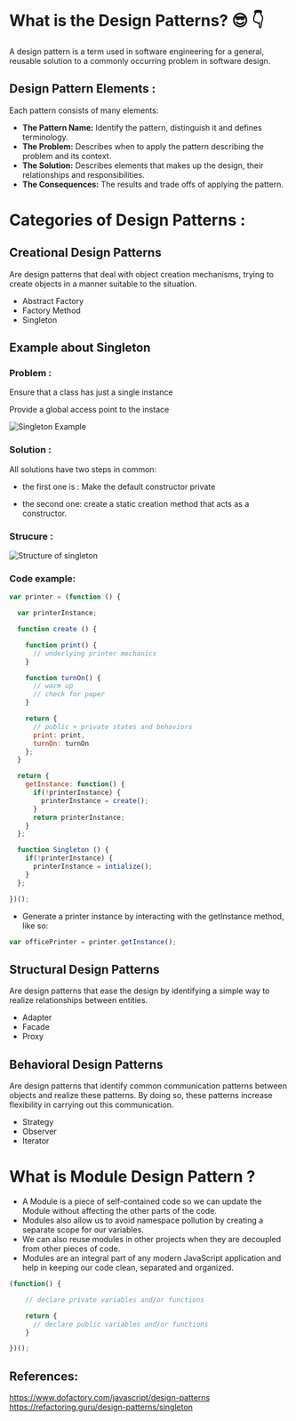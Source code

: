 # **What is the Design Patterns?** :sunglasses: :point_down:

A design pattern is a term used in software engineering for a general, reusable solution to a commonly occurring problem in software design.

## **Design Pattern Elements :**

Each pattern consists of many elements:

- **The Pattern Name:** Identify the pattern, distinguish it and defines terminology.
- **The Problem:** Describes when to apply the pattern describing the problem and its context.
- **The Solution:** Describes elements that makes up the design, their relationships and responsibilities.
- **The Consequences:** The results and trade offs of applying the pattern.

# **Categories of Design Patterns :**

## **Creational Design Patterns**

Are design patterns that deal with object creation mechanisms, trying to create objects in a manner suitable to the situation.

- Abstract Factory
- Factory Method
- Singleton

## Example about Singleton

### **Problem :**

Ensure that a class has just a single instance

Provide a global access point to the instace

![Singleton Example](https://refactoring.guru/images/patterns/content/singleton/singleton-comic-1-en.png)



### **Solution :**

All solutions have two steps in common:

- the first one is : Make the default constructor private

- the second one: create a static creation method that acts as a constructor.

### **Strucure :**

![Structure of singleton](https://refactoring.guru/images/patterns/diagrams/singleton/structure-en.png)

### Code example:

```javaScript
var printer = (function () {

  var printerInstance;

  function create () {

    function print() {
      // underlying printer mechanics
    }

    function turnOn() {
      // warm up
      // check for paper
    }

    return {
      // public + private states and behaviors
      print: print,
      turnOn: turnOn
    };
  }

  return {
    getInstance: function() {
      if(!printerInstance) {
        printerInstance = create();
      }
      return printerInstance;
    }
  };

  function Singleton () {
    if(!printerInstance) {
      printerInstance = intialize();
    }
  };

})();
```

* Generate a printer instance by interacting with the getInstance method, like so:

```javascript
var officePrinter = printer.getInstance();
```

## **Structural Design Patterns**

Are design patterns that ease the design by identifying a simple way to realize relationships between entities.

- Adapter
- Facade
- Proxy

## **Behavioral Design Patterns**

Are design patterns that identify common communication patterns between objects and realize these patterns. By doing so, these patterns increase flexibility in carrying out this communication.

- Strategy
- Observer
- Iterator

# **What is Module Design Pattern ?**

- A Module is a piece of self-contained code so we can update the Module without affecting the other parts of the code.
- Modules also allow us to avoid namespace pollution by creating a separate scope for our variables.
- We can also reuse modules in other projects when they are decoupled from other pieces of code.
- Modules are an integral part of any modern JavaScript application and help in keeping our code clean, separated and organized.

```javaScript
(function() {

    // declare private variables and/or functions

    return {
      // declare public variables and/or functions
    }

})();
```

## References:

https://www.dofactory.com/javascript/design-patterns
https://refactoring.guru/design-patterns/singleton
